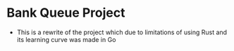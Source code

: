 # Bank Queue Project

- This is a rewrite of the project which due to limitations of using Rust and its learning curve was made in Go